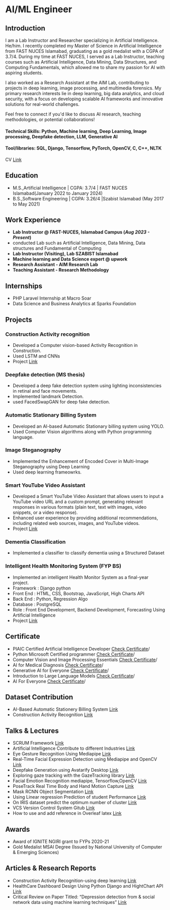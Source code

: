 # AI/ML Engineer
## Introduction
I am a Lab Instructor and Researcher specializing in Artificial Intelligence. He/him.
I recently completed my Master of Science in Artificial Intelligence from FAST NUCES Islamabad, graduating as a gold medalist with a CGPA of 3.7/4. During my time at FAST NUCES, I served as a Lab Instructor, teaching courses such as Artificial Intelligence, Data Mining, Data Structures, and Computing Fundamentals, which allowed me to share my passion for AI with aspiring students.

I also worked as a Research Assistant at the AIM Lab, contributing to projects in deep learning, image processing, and multimedia forensics. My primary research interests lie in deep learning, big data analytics, and cloud security, with a focus on developing scalable AI frameworks and innovative solutions for real-world challenges.

Feel free to connect if you'd like to discuss AI research, teaching methodologies, or potential collaborations!
#### Technical Skills: Python, Machine learning, Deep Learning, Image processing, Deepfake detection, LLM, Generative AI
#### Tool/libraries: SQL, Django, Tensorflow, PyTorch, OpenCV, C, C++, NLTK
  
CV [Link](https://github.com/Ehsaanali/Ehsaanali.github.io/blob/main/Ehsaan_ali_CV.pdf/)

## Education
					       		
- M.S.,Artificial Intelligence | CGPA: 3.7/4 | FAST NUCES Islamabad(January 2022 to January 2024)	 			        		
- B.S.,Software Engineering  | CGPA: 3.26/4 |Szabist Islamabad (May 2017 to May 2021)

## Work Experience
- **Lab Instructor @ FAST-NUCES, Islamabad Campus (_Aug 2023 - Present_)**
- conducted Lab such as Artificial Intelligence, Data Mining, Data structures and Fundamental of Computing
- **Lab Instructor (Visiting), Lab SZABIST Islamabad**
- **Machine learning and Data Science expert @ upwork**
- **Research Assistant ‑ AIM Research Lab**
- **Teaching Assistant ‑ Research Methodology**

## Internships
- PHP Laravel Internship at Macro Soar
- Data Science and Business Analytics at Sparks Foundation

## Projects
### Construction Activity recognition
- Developed a Computer vision-based Activity Recognition in Construction.
- Used LSTM and CNNs
- Project [Link](https://github.com/Ehsaanali/Construction-Activity-Recognition-using-deep-learning)
### Deepfake detection (MS thesis)
- Developed a deep fake detection system using lighting inconsistencies in retinal
and face movements.
- Implemented landmark Detection.
- used FacedSwapGAN for deep fake detection.
### Automatic Stationary Billing System
- Developed an AI-based Automatic Stationary billing system using YOLO.
- Used Computer Vision algorithms along with Python programming language.
### Image Steganography
- Implemented the Enhancement of Encoded Cover in Multi-Image Steganography
using Deep Learning
- Used deep learning frameowrks.
### Smart YouTube Video Assistant
- Developed a Smart YouTube Video Assistant that allows users to input a YouTube
video URL and a custom prompt, generating relevant responses in various formats
(plain text, text with images, video snippets, or a video response).
- Enhanced user experience by providing additional recommendations, including
related web sources, images, and YouTube videos.
- Project [Link](https://github.com/Ehsaanali/Smart_Youtube_Video_Assistant-Video_summarization-)
### Dementia Classification
- Implemented a classifier to classify dementia using a Structured Dataset
### Intelligent Health Monitoring System (FYP BS)
- Implemented an intelligent Health Monitor System as a final-year project.
- Framework : Django python
- Front End : HTML, CSS, Bootstrap, JavaScript, High Charts API
- Back End : Python, Regression Algo
- Database : PostgreSQL
- Role : Front End Development, Backend Development, Forecasting Using Artificial
Intelligence
- Project [Link](https://github.com/Ehsaanali/healthcare-dashboard-using-django-FYP)

## Certificate
- PIAIC Certified Artificial Intelligence Developer [Check Certificate](https://www.linkedin.com/feed/update/urn:li:activity:7049437498925625344/)/
- Python Microsoft Certified programmer  [Check Certificate](https://media.licdn.com/dms/image/C4E2DAQFzi0UFVBwwBA/profile-treasury-image-shrink_800_800/0/1643718692752?e=1704398400&v=beta&t=s2KW-_DUW-7rZw-4iOjjnCx9zQDWX53qLyHgfVPJoUY)/
- Computer Vision and Image Processing Essentials [Check Certificate](https://www.credly.com/badges/677682ae-1b24-4d9a-ad53-71d2f2c35368/linked_in_profile)/
- AI for Medical Diagnosis [Check Certificate](https://coursera.org/share/9c6a63f4ed1046df6c269631e6abff28)/
- Generative AI for Everyone  [Check Certificate](https://www.coursera.org/account/accomplishments/certificate/TEAROE8E9ZWY/)/
- Introduction to Large Language Models [Check Certificate](https://www.coursera.org/account/accomplishments/verify/BEYXLZZ5Y9H7/)/
- AI For Everyone [Check Certificate](https://www.linkedin.com/in/ehsaan-ali-nagyal1/details/certifications/1732606014703/single-media-viewer/?profileId=ACoAAFUuKS8BhmwMWiXp9073ODZGa35w9iBopYI/)/
  
## Dataset Contribution
- AI-Based Automatic Stationery Billing System [Link](https://www.kaggle.com/datasets/ehsaanali/stationerydataset)  
- Construction Activity Recognition [Link](https://github.com/Ehsaanali/Construction-Activity-Recognition-using-deep-learning/tree/main/Custom%20Dataset)  

## Talks & Lectures
- SCRUM Framework [Link](https://www.youtube.com/watch?v=9YsZnKz5sCw)
- Artificial Intelligence Contribute to different Industries [Link](https://www.youtube.com/watch?v=SnQ-rqZcK2Q)
- Eye Gesture Recognition Using Mediapipe [Link](https://www.youtube.com/watch?v=GdyYdTQ4iD0)
- Real-Time Facial Expression Detection using Mediapipe and OpenCV [Link](https://www.youtube.com/watch?v=1RVmdhWR66E)
- Deepfake Generation using Avatarify Desktop [Link](https://www.youtube.com/watch?v=hnF_IUWHqzY)
- Exploring gaze tracking with the GazeTracking library [Link](https://www.youtube.com/watch?v=ojcCYVvzJtw)
- Facial Emotion Recognition mediapipe, Tensorflow,OpenCV [Link](https://www.youtube.com/watch?v=asZcdBcN0Jk)
- PoseTrack Real Time Body and Hand Motion Capture [Link](https://www.youtube.com/watch?v=GFc34CrfA-U)
- Mask RCNN Object Segmentation [Link](https://www.youtube.com/watch?v=fO5K0uc5zww)
- Using Linear regression Prediction of student Performance [Link](https://www.youtube.com/watch?v=leNAGbIIINI)
- On IRIS dataset predict the optimum number of cluster [Link](https://www.youtube.com/watch?v=XPzARMZ5jJY)
- VCS Version Control System Gitub [Link](https://www.youtube.com/watch?v=AXqlx3keGgY)
- How to use and add reference in Overleaf latex [Link](https://www.youtube.com/watch?v=8obqbKqweV8)


## Awards
- Award of IGNITE NGIRI grant to FYPs 2020-21
- Gold Medalist MSAI Degree (Issued by National University of Computer & Emerging Sciences)

## Articles & Research Reports
- Construction Activity Recognition-using deep learning [Link](https://medium.com/@ehsaanalinagyal/construction-activity-recognition-using-deep-learning-ed4e63aeb6a1)
- HealthCare Dashboard Design Using Python Django and HightChart API [Link](https://medium.com/@ehsaanalinagyal/healthcare-dashboard-design-using-python-django-and-hightchart-api-9fe5d2fc5063)
- Critical Review on Paper Titled: “Depression detection from & social network data using machine learning techniques” [Link](https://medium.com/@ehsaanalinagyal/critical-review-on-paper-titled-depression-detection-from-social-network-data-using-machine-7ea5d8bc5c90)
